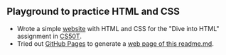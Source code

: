 ## Playground to practice HTML and CSS

- Wrote a simple [website](https://replit.com/@hannassuzuki/CS50xCourseWebsite#answer.html) with HTML and CSS for the "Dive into HTML" assignment in [CS50T](https://www.edx.org/learn/computer-science/harvard-university-cs50-s-understanding-technology).
- Tried out [GitHub Pages](https://pages.github.com/) to generate a [web page of this readme.md](https://hssboston.github.io/html-css/). 










